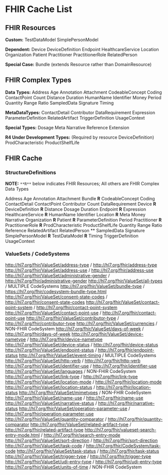 # FHIR Cache List

## FHIR Resources

**Custom:**
TestDataModel
SimplePersonModel

**Dependent:**
Device
DeviceDefinition
Endpoint
HealthcareService
Location
Organization
Patient
Practitioner
PractitionerRole
RelatedPerson

**Special Case:**
Bundle (extends Resource rather than DomainResource)

## FHIR Complex Types

**Data Types:**
Address
Age
Annotation
Attachment
CodeableConcept
Coding
ContactPoint
Count
Distance
Duration
HumanName
Identifier
Money
Period
Quantity
Range
Ratio
SampledData
Signature
Timing

**MetaDataTypes:**
ContactDetail
Contributor
DataRequirement
Expression
ParameterDefinition
RelatedArtifact
TriggerDefinition
UsageContext

**Special Types:**
Dosage
Meta
Narrative
Reference
Extension

**R4 Under Development Types:** (Required by resource DeviceDefinition)
ProdCharacteristic
ProductShelfLife

## FHIR Cache

### StructureDefinitions

**NOTE:** `**R**` below indicates FHIR Resources; All others are FHIR Complex Data Types

Address
Age
Annotation
Attachment
Bundle **R**
CodeableConcept
Coding
ContactDetail
ContactPoint
Contributor
Count
DataRequirement
Device **R**
DeviceDefinition **R**
Distance
Dosage
Duration
Endpoint **R**
Expression
HealthcareService **R**
HumanName
Identifier
Location **R**
Meta
Money
Narrative
Organization **R**
Patient **R**
ParameterDefinition
Period
Practitioner **R**
PractitionerRole **R**
ProdCharacteristic
ProductShelfLife
Quantity
Range
Ratio
Reference
RelatedArtifact
RelatedPerson **
SampledData
Signature
SimplePersonModel **R**
TestDataModel **R**
Timing
TriggerDefinition
UsageContext

### ValueSets / CodeSystems

http://hl7.org/fhir/ValueSet/address-type / http://hl7.org/fhir/address-type
http://hl7.org/fhir/ValueSet/address-use / http://hl7.org/fhir/address-use
http://hl7.org/fhir/ValueSet/administrative-gender / http://hl7.org/fhir/administrative-gender
http://hl7.org/fhir/ValueSet/all-types / MULTIPLE CodeSystems
http://hl7.org/fhir/ValueSet/bundle-type / https://hl7.org/fhir/codesystem-bundle-type.html
http://hl7.org/fhir/ValueSet/consent-state-codes / http://hl7.org/fhir/consent-state-codes
http://hl7.org/fhir/ValueSet/contact-point-system / http://hl7.org/fhir/contact-point-system
http://hl7.org/fhir/ValueSet/contact-point-use / http://hl7.org/fhir/contact-point-use
http://hl7.org/fhir/ValueSet/contributor-type / http://hl7.org/fhir/contributor-type
http://hl7.org/fhir/ValueSet/currencies / NON-FHIR CodeSystem
http://hl7.org/fhir/ValueSet/days-of-week / http://hl7.org/fhir/days-of-week
http://hl7.org/fhir/ValueSet/device-nametype / http://hl7.org/fhir/device-nametype
http://hl7.org/fhir/ValueSet/device-status / http://hl7.org/fhir/device-status
http://hl7.org/fhir/ValueSet/endpoint-status / http://hl7.org/fhir/endpoint-status
http://hl7.org/fhir/ValueSet/event-timing / MULTIPLE CodeSystems
http://hl7.org/fhir/ValueSet/http-verb / http://hl7.org/fhir/http-verb
http://hl7.org/fhir/ValueSet/identifier-use / http://hl7.org/fhir/identifier-use
http://hl7.org/fhir/ValueSet/languages / NON-FHIR CodeSystem
http://hl7.org/fhir/ValueSet/link-type / http://hl7.org/fhir/link-type
http://hl7.org/fhir/ValueSet/location-mode / http://hl7.org/fhir/location-mode
http://hl7.org/fhir/ValueSet/location-status / http://hl7.org/fhir/location-status
http://hl7.org/fhir/ValueSet/mimetypes / NON-FHIR CodeSystem
http://hl7.org/fhir/ValueSet/name-use / http://hl7.org/fhir/name-use
http://hl7.org/fhir/ValueSet/narrative-status / http://hl7.org/fhir/narrative-status
http://hl7.org/fhir/ValueSet/operation-parameter-use / http://hl7.org/fhir/operation-parameter-use
http://hl7.org/fhir/ValueSet/quantity-comparator / http://hl7.org/fhir/quantity-comparator
http://hl7.org/fhir/ValueSet/related-artifact-type / http://hl7.org/fhir/related-artifact-type
http://hl7.org/fhir/valueset-search-entry-mode.html / http://hl7.org/fhir/search-entry-mode
http://hl7.org/fhir/ValueSet/sort-direction / http://hl7.org/fhir/sort-direction
http://hl7.org/fhir/ValueSet/task-code / http://hl7.org/fhir/CodeSystem/task-code
http://hl7.org/fhir/ValueSet/task-status / http://hl7.org/fhir/task-status
http://hl7.org/fhir/ValueSet/trigger-type / http://hl7.org/fhir/trigger-type
http://hl7.org/fhir/ValueSet/udi-entry-type / http://hl7.org/fhir/udi-entry-type
http://hl7.org/fhir/ValueSet/units-of-time / NON-FHIR CodeSystem
